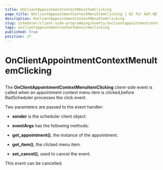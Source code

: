```yaml
---
title: OnClientAppointmentContextMenuItemClicking
page_title: OnClientAppointmentContextMenuItemClicking | UI for ASP.NET AJAX Documentation
description: OnClientAppointmentContextMenuItemClicking
slug: scheduler/client-side-programming/events/onclientappointmentcontextmenuitemclicking
tags: onclientappointmentcontextmenuitemclicking
published: True
position: 37
---
```


# OnClientAppointmentContextMenuItemClicking



## 

The __OnClientAppointmentContextMenuItemClicking__ client-side event is called when an appointment context menu item is clicked,before RadScheduler processes the click event.

Two parameters are passed to the event handler:

* __sender__ is the scheduler client object.

* __eventArgs__ has the following methods:

* __get_appointment()__, the instance of the appointment.

* __get_item()__, the clicked menu item.

* __set_cancel()__, used to cancel the event.

This event can be cancelled.
